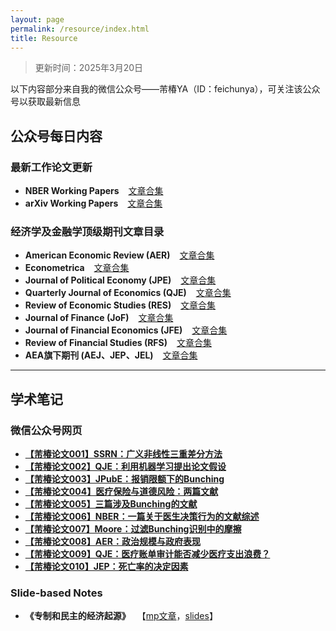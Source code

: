 ```yaml
---
layout: page
permalink: /resource/index.html
title: Resource
---
```


> 更新时间：2025年3月20日


以下内容部分来自我的微信公众号——芾椿YA（ID：feichunya），可关注该公众号以获取最新信息

## 公众号每日内容

### 最新工作论文更新

- **NBER Working Papers** &ensp; [文章合集](https://mp.weixin.qq.com/mp/appmsgalbum?__biz=Mzg4MDc1ODY1MQ==&action=getalbum&album_id=3598126398943821826#wechat_redirect)
- **arXiv Working Papers** &ensp; [文章合集](https://mp.weixin.qq.com/mp/appmsgalbum?__biz=Mzg4MDc1ODY1MQ==&action=getalbum&album_id=3902510360401772551#wechat_redirect)

### 经济学及金融学顶级期刊文章目录

- **American Economic Review (AER)** &ensp; [文章合集](https://mp.weixin.qq.com/mp/appmsgalbum?__biz=Mzg4MDc1ODY1MQ==&action=getalbum&album_id=3657118139843379204#wechat_redirect)
- **Econometrica** &ensp; [文章合集](https://mp.weixin.qq.com/mp/appmsgalbum?__biz=Mzg4MDc1ODY1MQ==&action=getalbum&album_id=3624635846117851140#wechat_redirect)
- **Journal of Political Economy (JPE)** &ensp; [文章合集](https://mp.weixin.qq.com/mp/appmsgalbum?__biz=Mzg4MDc1ODY1MQ==&action=getalbum&album_id=3626076037772771331#wechat_redirect)
- **Quarterly Journal of Economics (QJE)** &ensp; [文章合集](https://mp.weixin.qq.com/mp/appmsgalbum?__biz=Mzg4MDc1ODY1MQ==&action=getalbum&album_id=3624678103026008065#wechat_redirect)
- **Review of Economic Studies (RES)** &ensp; [文章合集](https://mp.weixin.qq.com/mp/appmsgalbum?__biz=Mzg4MDc1ODY1MQ==&action=getalbum&album_id=3626129473725825026#wechat_redirect)
- **Journal of Finance (JoF)** &ensp; [文章合集](https://mp.weixin.qq.com/mp/appmsgalbum?__biz=Mzg4MDc1ODY1MQ==&action=getalbum&album_id=3640053926612467713#wechat_redirect)
- **Journal of Financial Economics (JFE)** &ensp; [文章合集](https://mp.weixin.qq.com/mp/appmsgalbum?__biz=Mzg4MDc1ODY1MQ==&action=getalbum&album_id=3876446492713959438#wechat_redirect)
- **Review of Financial Studies (RFS)** &ensp; [文章合集](https://mp.weixin.qq.com/mp/appmsgalbum?__biz=Mzg4MDc1ODY1MQ==&action=getalbum&album_id=3875319492674732041#wechat_redirect)
- **AEA旗下期刊 (AEJ、JEP、JEL)** &ensp; [文章合集](https://mp.weixin.qq.com/mp/appmsgalbum?__biz=Mzg4MDc1ODY1MQ==&action=getalbum&album_id=3877477576033583128#wechat_redirect)

---

## 学术笔记

### 微信公众号网页

- [**【芾椿论文001】SSRN：广义非线性三重差分方法**](https://mp.weixin.qq.com/s?__biz=Mzg4MDc1ODY1MQ==&mid=2247483920&idx=1&sn=5bbb49df3891ad53f637bdf29768e682&chksm=cf711804f806911263dcd66900cca7c71107e4dee8d78c3587403dc52fa615e424d36d88945f&token=779298807&lang=zh_CN#rd)
- [**【芾椿论文002】QJE：利用机器学习提出论文假设**](https://mp.weixin.qq.com/s?__biz=Mzg4MDc1ODY1MQ==&mid=2247484020&idx=1&sn=9af7715dadefaa445651a4632da9f87f&chksm=cf711860f8069176e6f36007261ecdba8447f9729ef4bdefba27214372a263b8b3dd723b473f&token=779298807&lang=zh_CN#rd)
- [**【芾椿论文003】JPubE：报销限额下的Bunching**](https://mp.weixin.qq.com/s?__biz=Mzg4MDc1ODY1MQ==&mid=2247484092&idx=1&sn=992a82055b801164a1c65b4b4a015cce&chksm=cf7118a8f80691bed9358f9d92d6c200ff1be7b0809c58473c2e6553958ce71af221f120f210&token=779298807&lang=zh_CN#rd)
- [**【芾椿论文004】医疗保险与道德风险：两篇文献**](https://mp.weixin.qq.com/s?__biz=Mzg4MDc1ODY1MQ==&mid=2247484157&idx=1&sn=010fef31961a10c0d700f1b768c0195f&chksm=cf7118e9f80691ffcf4e32c725a2270268cbd4820578f9ed403c0ede657b4fe32699821b8896&token=779298807&lang=zh_CN#rd)
- [**【芾椿论文005】三篇涉及Bunching的文献**](https://mp.weixin.qq.com/s?__biz=Mzg4MDc1ODY1MQ==&mid=2247484318&idx=1&sn=a37b90d57f3c379fb0ef48bd3c4177dd&chksm=cf71198af806909c42dac7259b345e2b1889685d134f5d49c17a9c8e049ad4080e0e6ee28910&token=779298807&lang=zh_CN#rd)
- [**【芾椿论文006】NBER：一篇关于医生决策行为的文献综述**](https://mp.weixin.qq.com/s?__biz=Mzg4MDc1ODY1MQ==&mid=2247484450&idx=1&sn=279788ed74bf677980e8ddb6c9f2a4ab&chksm=cf711e36f806972000948d1aec6567ab7691cbf136d1667295362f6a49b3a3be0a0875baacbf&token=779298807&lang=zh_CN#rd)
- [**【芾椿论文007】Moore：过滤Bunching识别中的摩擦**](https://mp.weixin.qq.com/s?__biz=Mzg4MDc1ODY1MQ==&mid=2247484497&idx=1&sn=54d32118290184965eb052d7eca278e1&chksm=cf711e45f80697536f2c781f79d3dc2fed569fe68f1539cb88675b8cfd2382b27cf27421d69b&token=779298807&lang=zh_CN#rd)
- [**【芾椿论文008】AER：政治规模与政府表现**](https://mp.weixin.qq.com/s?__biz=Mzg4MDc1ODY1MQ==&mid=2247484631&idx=1&sn=8e8aa50545445ed1ab73a7adde6ea587&chksm=cf711ec3f80697d5861575c76bfaeaff97908203b3c7d081e9c3ae5b727c91ae74dbd36b2c66&token=779298807&lang=zh_CN#rd)
- [**【芾椿论文009】QJE：医疗账单审计能否减少医疗支出浪费？**](https://mp.weixin.qq.com/s?__biz=Mzg4MDc1ODY1MQ==&mid=2247484758&idx=2&sn=210d2a4bc6e36e2a85a10c51e0478956&chksm=cf711f42f806965425921185c2724598aa6292aed18c59a5c190f399ddd5bc48fb9fd22f69c9&token=779298807&lang=zh_CN#rd)
- [**【芾椿论文010】JEP：死亡率的决定因素**](https://mp.weixin.qq.com/s?__biz=Mzg4MDc1ODY1MQ==&mid=2247485502&idx=1&sn=e50e8b9d1a481b3db0a6acdf5ab95434&chksm=cf71122af8069b3ced9321d63cfbaa4424ede2bf18ccfd321366ad95725c2c6844a5da3ab159&token=779298807&lang=zh_CN#rd)

### Slide-based Notes

- **《专制和民主的经济起源》**&ensp; 【[mp文章](https://mp.weixin.qq.com/s?__biz=Mzg4MDc1ODY1MQ==&mid=2247484901&idx=1&sn=97d93853c80487723abf98b182d6df30&chksm=cf711ff1f80696e78d66dd0476902c4becf6dc397356ce237847302aa1b4400829d3f632315d&token=779298807&lang=zh_CN#rd)，[slides](https://fyapeng.com/file/resources/slide1.pdf)】
